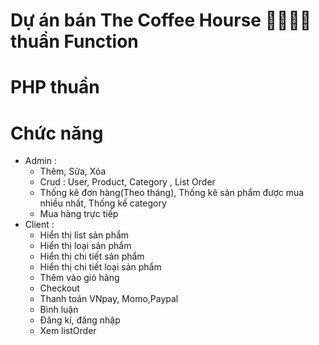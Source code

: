 # Dự án bán The Coffee Hourse 🧁🍩🍷🥂 thuần Function
# PHP thuần 
# Chức năng 
   - Admin :
      + Thêm, Sửa, Xóa
      + Crud : User, Product, Category , List Order
      + Thống kê đơn hàng(Theo tháng), Thống kê sản phẩm được mua nhiều nhất, Thống kế category
      + Mua hàng trực tiếp
   - Client :
      + Hiển thị list sản phẩm
      + Hiển thị loại sản phẩm
      + Hiển thị chi tiết sản phẩm
      + Hiển thị chi tiết loại sản phẩm
      + Thêm vào giỏ hàng
      + Checkout
      + Thanh toán VNpay, Momo,Paypal
      + Bình luận
      + Đăng kí, đăng nhập
      + Xem listOrder
